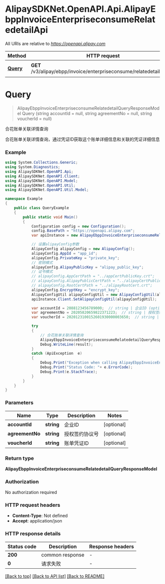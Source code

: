# AlipaySDKNet.OpenAPI.Api.AlipayEbppInvoiceEnterpriseconsumeRelatedetailApi

All URIs are relative to *https://openapi.alipay.com*

Method | HTTP request | Description
------------- | ------------- | -------------
[**Query**](AlipayEbppInvoiceEnterpriseconsumeRelatedetailApi.md#query) | **GET** /v3/alipay/ebpp/invoice/enterpriseconsume/relatedetail/query | 合花账单关联详情查询


<a name="query"></a>
# **Query**
> AlipayEbppInvoiceEnterpriseconsumeRelatedetailQueryResponseModel Query (string accountId = null, string agreementNo = null, string voucherId = null)

合花账单关联详情查询

合花账单关联详情查询，通过凭证ID获取这个账单详细信息和关联的凭证详细信息

### Example
```csharp
using System.Collections.Generic;
using System.Diagnostics;
using AlipaySDKNet.OpenAPI.Api;
using AlipaySDKNet.OpenAPI.Client;
using AlipaySDKNet.OpenAPI.Model;
using AlipaySDKNet.OpenAPI.Util;
using AlipaySDKNet.OpenAPI.Util.Model;

namespace Example
{
    public class QueryExample
    {
        public static void Main()
        {
            Configuration config = new Configuration();
            config.BasePath = "https://openapi.alipay.com";
            var apiInstance = new AlipayEbppInvoiceEnterpriseconsumeRelatedetailApi(config);

            // 设置alipayConfig参数
            AlipayConfig alipayConfig = new AlipayConfig();
            alipayConfig.AppId = "app_id";
            alipayConfig.PrivateKey = "private_key";
            // 密钥模式
            alipayConfig.AlipayPublicKey = "alipay_public_key";
            // 证书模式
            // alipayConfig.AppCertPath = "../appCertPublicKey.crt";
            // alipayConfig.AlipayPublicCertPath = "../alipayCertPublicKey_RSA2.crt";
            // alipayConfig.RootCertPath = "../alipayRootCert.crt";
            alipayConfig.EncryptKey = "encrypt_key";
            AlipayConfigUtil alipayConfigUtil = new AlipayConfigUtil(alipayConfig);
            apiInstance.Client.SetAlipayConfigUtil(alipayConfigUtil);

            var accountId = 2088123456789000;  // string | 企业ID (optional) 
            var agreementNo = 20205820659822371223;  // string | 授权签约协议号 (optional) 
            var voucherId = 2020123100152601930000003650;  // string | 账单凭证ID (optional) 

            try
            {
                // 合花账单关联详情查询
                AlipayEbppInvoiceEnterpriseconsumeRelatedetailQueryResponseModel result = apiInstance.Query(accountId, agreementNo, voucherId);
                Debug.WriteLine(result);
            }
            catch (ApiException  e)
            {
                Debug.Print("Exception when calling AlipayEbppInvoiceEnterpriseconsumeRelatedetailApi.Query: " + e.Message );
                Debug.Print("Status Code: "+ e.ErrorCode);
                Debug.Print(e.StackTrace);
            }
        }
    }
}
```

### Parameters

Name | Type | Description  | Notes
------------- | ------------- | ------------- | -------------
 **accountId** | **string**| 企业ID | [optional] 
 **agreementNo** | **string**| 授权签约协议号 | [optional] 
 **voucherId** | **string**| 账单凭证ID | [optional] 

### Return type

**AlipayEbppInvoiceEnterpriseconsumeRelatedetailQueryResponseModel**

### Authorization

No authorization required

### HTTP request headers

 - **Content-Type**: Not defined
 - **Accept**: application/json


### HTTP response details
| Status code | Description | Response headers |
|-------------|-------------|------------------|
| **200** | common response |  -  |
| **0** | 请求失败 |  -  |

[[Back to top]](#) [[Back to API list]](../README.md#documentation-for-api-endpoints) [[Back to README]](../README.md)

